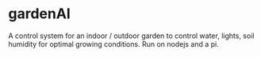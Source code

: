 # gardenAI
A control system for an indoor / outdoor garden to control water, lights, soil humidity for optimal growing conditions. Run on nodejs and a pi. 
